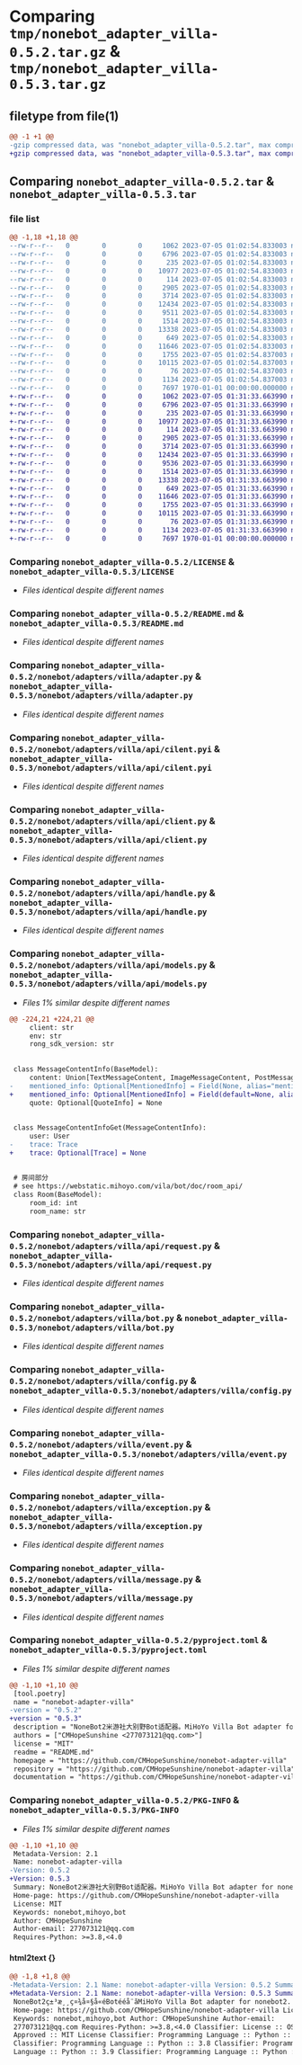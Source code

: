 # Comparing `tmp/nonebot_adapter_villa-0.5.2.tar.gz` & `tmp/nonebot_adapter_villa-0.5.3.tar.gz`

## filetype from file(1)

```diff
@@ -1 +1 @@
-gzip compressed data, was "nonebot_adapter_villa-0.5.2.tar", max compression
+gzip compressed data, was "nonebot_adapter_villa-0.5.3.tar", max compression
```

## Comparing `nonebot_adapter_villa-0.5.2.tar` & `nonebot_adapter_villa-0.5.3.tar`

### file list

```diff
@@ -1,18 +1,18 @@
--rw-r--r--   0        0        0     1062 2023-07-05 01:02:54.833003 nonebot_adapter_villa-0.5.2/LICENSE
--rw-r--r--   0        0        0     6796 2023-07-05 01:02:54.833003 nonebot_adapter_villa-0.5.2/README.md
--rw-r--r--   0        0        0      235 2023-07-05 01:02:54.833003 nonebot_adapter_villa-0.5.2/nonebot/adapters/villa/__init__.py
--rw-r--r--   0        0        0    10977 2023-07-05 01:02:54.833003 nonebot_adapter_villa-0.5.2/nonebot/adapters/villa/adapter.py
--rw-r--r--   0        0        0      114 2023-07-05 01:02:54.833003 nonebot_adapter_villa-0.5.2/nonebot/adapters/villa/api/__init__.py
--rw-r--r--   0        0        0     2905 2023-07-05 01:02:54.833003 nonebot_adapter_villa-0.5.2/nonebot/adapters/villa/api/cilent.pyi
--rw-r--r--   0        0        0     3714 2023-07-05 01:02:54.833003 nonebot_adapter_villa-0.5.2/nonebot/adapters/villa/api/client.py
--rw-r--r--   0        0        0    12434 2023-07-05 01:02:54.833003 nonebot_adapter_villa-0.5.2/nonebot/adapters/villa/api/handle.py
--rw-r--r--   0        0        0     9511 2023-07-05 01:02:54.833003 nonebot_adapter_villa-0.5.2/nonebot/adapters/villa/api/models.py
--rw-r--r--   0        0        0     1514 2023-07-05 01:02:54.833003 nonebot_adapter_villa-0.5.2/nonebot/adapters/villa/api/request.py
--rw-r--r--   0        0        0    13338 2023-07-05 01:02:54.833003 nonebot_adapter_villa-0.5.2/nonebot/adapters/villa/bot.py
--rw-r--r--   0        0        0      649 2023-07-05 01:02:54.833003 nonebot_adapter_villa-0.5.2/nonebot/adapters/villa/config.py
--rw-r--r--   0        0        0    11646 2023-07-05 01:02:54.833003 nonebot_adapter_villa-0.5.2/nonebot/adapters/villa/event.py
--rw-r--r--   0        0        0     1755 2023-07-05 01:02:54.837003 nonebot_adapter_villa-0.5.2/nonebot/adapters/villa/exception.py
--rw-r--r--   0        0        0    10115 2023-07-05 01:02:54.837003 nonebot_adapter_villa-0.5.2/nonebot/adapters/villa/message.py
--rw-r--r--   0        0        0       76 2023-07-05 01:02:54.837003 nonebot_adapter_villa-0.5.2/nonebot/adapters/villa/utils.py
--rw-r--r--   0        0        0     1134 2023-07-05 01:02:54.837003 nonebot_adapter_villa-0.5.2/pyproject.toml
--rw-r--r--   0        0        0     7697 1970-01-01 00:00:00.000000 nonebot_adapter_villa-0.5.2/PKG-INFO
+-rw-r--r--   0        0        0     1062 2023-07-05 01:31:33.663990 nonebot_adapter_villa-0.5.3/LICENSE
+-rw-r--r--   0        0        0     6796 2023-07-05 01:31:33.663990 nonebot_adapter_villa-0.5.3/README.md
+-rw-r--r--   0        0        0      235 2023-07-05 01:31:33.663990 nonebot_adapter_villa-0.5.3/nonebot/adapters/villa/__init__.py
+-rw-r--r--   0        0        0    10977 2023-07-05 01:31:33.663990 nonebot_adapter_villa-0.5.3/nonebot/adapters/villa/adapter.py
+-rw-r--r--   0        0        0      114 2023-07-05 01:31:33.663990 nonebot_adapter_villa-0.5.3/nonebot/adapters/villa/api/__init__.py
+-rw-r--r--   0        0        0     2905 2023-07-05 01:31:33.663990 nonebot_adapter_villa-0.5.3/nonebot/adapters/villa/api/cilent.pyi
+-rw-r--r--   0        0        0     3714 2023-07-05 01:31:33.663990 nonebot_adapter_villa-0.5.3/nonebot/adapters/villa/api/client.py
+-rw-r--r--   0        0        0    12434 2023-07-05 01:31:33.663990 nonebot_adapter_villa-0.5.3/nonebot/adapters/villa/api/handle.py
+-rw-r--r--   0        0        0     9536 2023-07-05 01:31:33.663990 nonebot_adapter_villa-0.5.3/nonebot/adapters/villa/api/models.py
+-rw-r--r--   0        0        0     1514 2023-07-05 01:31:33.663990 nonebot_adapter_villa-0.5.3/nonebot/adapters/villa/api/request.py
+-rw-r--r--   0        0        0    13338 2023-07-05 01:31:33.663990 nonebot_adapter_villa-0.5.3/nonebot/adapters/villa/bot.py
+-rw-r--r--   0        0        0      649 2023-07-05 01:31:33.663990 nonebot_adapter_villa-0.5.3/nonebot/adapters/villa/config.py
+-rw-r--r--   0        0        0    11646 2023-07-05 01:31:33.663990 nonebot_adapter_villa-0.5.3/nonebot/adapters/villa/event.py
+-rw-r--r--   0        0        0     1755 2023-07-05 01:31:33.663990 nonebot_adapter_villa-0.5.3/nonebot/adapters/villa/exception.py
+-rw-r--r--   0        0        0    10115 2023-07-05 01:31:33.663990 nonebot_adapter_villa-0.5.3/nonebot/adapters/villa/message.py
+-rw-r--r--   0        0        0       76 2023-07-05 01:31:33.663990 nonebot_adapter_villa-0.5.3/nonebot/adapters/villa/utils.py
+-rw-r--r--   0        0        0     1134 2023-07-05 01:31:33.663990 nonebot_adapter_villa-0.5.3/pyproject.toml
+-rw-r--r--   0        0        0     7697 1970-01-01 00:00:00.000000 nonebot_adapter_villa-0.5.3/PKG-INFO
```

### Comparing `nonebot_adapter_villa-0.5.2/LICENSE` & `nonebot_adapter_villa-0.5.3/LICENSE`

 * *Files identical despite different names*

### Comparing `nonebot_adapter_villa-0.5.2/README.md` & `nonebot_adapter_villa-0.5.3/README.md`

 * *Files identical despite different names*

### Comparing `nonebot_adapter_villa-0.5.2/nonebot/adapters/villa/adapter.py` & `nonebot_adapter_villa-0.5.3/nonebot/adapters/villa/adapter.py`

 * *Files identical despite different names*

### Comparing `nonebot_adapter_villa-0.5.2/nonebot/adapters/villa/api/cilent.pyi` & `nonebot_adapter_villa-0.5.3/nonebot/adapters/villa/api/cilent.pyi`

 * *Files identical despite different names*

### Comparing `nonebot_adapter_villa-0.5.2/nonebot/adapters/villa/api/client.py` & `nonebot_adapter_villa-0.5.3/nonebot/adapters/villa/api/client.py`

 * *Files identical despite different names*

### Comparing `nonebot_adapter_villa-0.5.2/nonebot/adapters/villa/api/handle.py` & `nonebot_adapter_villa-0.5.3/nonebot/adapters/villa/api/handle.py`

 * *Files identical despite different names*

### Comparing `nonebot_adapter_villa-0.5.2/nonebot/adapters/villa/api/models.py` & `nonebot_adapter_villa-0.5.3/nonebot/adapters/villa/api/models.py`

 * *Files 1% similar despite different names*

```diff
@@ -224,21 +224,21 @@
     client: str
     env: str
     rong_sdk_version: str
 
 
 class MessageContentInfo(BaseModel):
     content: Union[TextMessageContent, ImageMessageContent, PostMessageContent]
-    mentioned_info: Optional[MentionedInfo] = Field(None, alias="mentionedInfo")
+    mentioned_info: Optional[MentionedInfo] = Field(default=None, alias="mentionedInfo")
     quote: Optional[QuoteInfo] = None
 
 
 class MessageContentInfoGet(MessageContentInfo):
     user: User
-    trace: Trace
+    trace: Optional[Trace] = None
 
 
 # 房间部分
 # see https://webstatic.mihoyo.com/vila/bot/doc/room_api/
 class Room(BaseModel):
     room_id: int
     room_name: str
```

### Comparing `nonebot_adapter_villa-0.5.2/nonebot/adapters/villa/api/request.py` & `nonebot_adapter_villa-0.5.3/nonebot/adapters/villa/api/request.py`

 * *Files identical despite different names*

### Comparing `nonebot_adapter_villa-0.5.2/nonebot/adapters/villa/bot.py` & `nonebot_adapter_villa-0.5.3/nonebot/adapters/villa/bot.py`

 * *Files identical despite different names*

### Comparing `nonebot_adapter_villa-0.5.2/nonebot/adapters/villa/config.py` & `nonebot_adapter_villa-0.5.3/nonebot/adapters/villa/config.py`

 * *Files identical despite different names*

### Comparing `nonebot_adapter_villa-0.5.2/nonebot/adapters/villa/event.py` & `nonebot_adapter_villa-0.5.3/nonebot/adapters/villa/event.py`

 * *Files identical despite different names*

### Comparing `nonebot_adapter_villa-0.5.2/nonebot/adapters/villa/exception.py` & `nonebot_adapter_villa-0.5.3/nonebot/adapters/villa/exception.py`

 * *Files identical despite different names*

### Comparing `nonebot_adapter_villa-0.5.2/nonebot/adapters/villa/message.py` & `nonebot_adapter_villa-0.5.3/nonebot/adapters/villa/message.py`

 * *Files identical despite different names*

### Comparing `nonebot_adapter_villa-0.5.2/pyproject.toml` & `nonebot_adapter_villa-0.5.3/pyproject.toml`

 * *Files 1% similar despite different names*

```diff
@@ -1,10 +1,10 @@
 [tool.poetry]
 name = "nonebot-adapter-villa"
-version = "0.5.2"
+version = "0.5.3"
 description = "NoneBot2米游社大别野Bot适配器。MiHoYo Villa Bot adapter for nonebot2."
 authors = ["CMHopeSunshine <277073121@qq.com>"]
 license = "MIT"
 readme = "README.md"
 homepage = "https://github.com/CMHopeSunshine/nonebot-adapter-villa"
 repository = "https://github.com/CMHopeSunshine/nonebot-adapter-villa"
 documentation = "https://github.com/CMHopeSunshine/nonebot-adapter-villa"
```

### Comparing `nonebot_adapter_villa-0.5.2/PKG-INFO` & `nonebot_adapter_villa-0.5.3/PKG-INFO`

 * *Files 1% similar despite different names*

```diff
@@ -1,10 +1,10 @@
 Metadata-Version: 2.1
 Name: nonebot-adapter-villa
-Version: 0.5.2
+Version: 0.5.3
 Summary: NoneBot2米游社大别野Bot适配器。MiHoYo Villa Bot adapter for nonebot2.
 Home-page: https://github.com/CMHopeSunshine/nonebot-adapter-villa
 License: MIT
 Keywords: nonebot,mihoyo,bot
 Author: CMHopeSunshine
 Author-email: 277073121@qq.com
 Requires-Python: >=3.8,<4.0
```

#### html2text {}

```diff
@@ -1,8 +1,8 @@
-Metadata-Version: 2.1 Name: nonebot-adapter-villa Version: 0.5.2 Summary:
+Metadata-Version: 2.1 Name: nonebot-adapter-villa Version: 0.5.3 Summary:
 NoneBot2ç±³æ¸¸ç¤¾å¤§å«éBotééå¨ãMiHoYo Villa Bot adapter for nonebot2.
 Home-page: https://github.com/CMHopeSunshine/nonebot-adapter-villa License: MIT
 Keywords: nonebot,mihoyo,bot Author: CMHopeSunshine Author-email:
 277073121@qq.com Requires-Python: >=3.8,<4.0 Classifier: License :: OSI
 Approved :: MIT License Classifier: Programming Language :: Python :: 3
 Classifier: Programming Language :: Python :: 3.8 Classifier: Programming
 Language :: Python :: 3.9 Classifier: Programming Language :: Python :: 3.10
```

